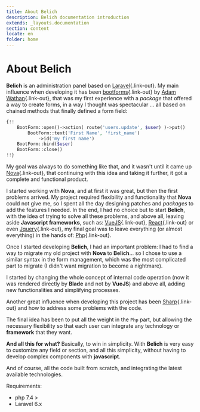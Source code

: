 ```yaml
---
title: About Belich
description: Belich documentation introduction
extends: _layouts.documentation
section: content
locate: en
folder: home
---
```


# About Belich

**Belich** is an administration panel based on [Laravel](https://laravel.com){.link-out}. My main influence when developing it has been [bootforms](https://github.com/adamwathan/bootforms){.link-out} by [Adam Wathan](https://adamwathan.me/){.link-out}, that was my first experience with a *package* that offered a way to create forms, in a way I thought was spectacular ... all based on chained methods that finally defined a form field:

```php
{!! 
    BootForm::open()->action( route('users.update', $user) )->put()
        BootForm::text('First Name', 'first_name') 
            ->id('my first name')
    BootForm::bind($user)
    BootForm::close()
!!}
```

My goal was always to do something like that, and it wasn't until it came up [Nova](https://nova.laravel.com){.link-out}, that continuing with this idea and taking it further, it got a complete and functional product.

I started working with **Nova**, and at first it was great, but then the first problems arrived. My project required flexibility and functionality that **Nova** could not give me, so I spent all the day designing patches and *packages* to add the features I needed. In the end, I had no choice but to start **Belich**, with the idea of trying to solve all these problems, and above all, leaving aside **Javascript frameworks**, such as: [VueJS](https://vuejs.org/){.link-out}, [React](https://reactjs.org){.link-out} or even [Jquery](https://jquery.com/){.link-out}, my final goal was to leave everything (or almost everything) in the hands of: [Php](http://php.net){.link-out}. 

Once I started developing **Belich**, I had an important problem: I had to find a way to migrate my old project with **Nova** to **Belich**... so I chose to use a similar syntax in the form management, which was the most complicated part to migrate (I didn't want migration to become a nightmare).

I started by changing the whole concept of internal code operation (now it was rendered directly by **Blade** and not by **VueJS**) and above all, adding new functionalities and simplifying processes.

Another great influence when developing this project has been [Sharp](https://github.com/code16/sharp){.link-out} and how to address some problems with the code.

The final idea has been to put all the weight in the `Php` part, but allowing the necessary flexibility so that each user can integrate any technology or **framework** that they want.

**And all this for what?** Basically, to win in simplicity. With **Belich** is very easy to customize any field or section, and all this simplicity, without having to develop complex components with **javascript**.

And of course, all the code built from scratch, and integrating the latest available technologies.

Requirements:

- php 7.4 >
- Laravel 6.x
